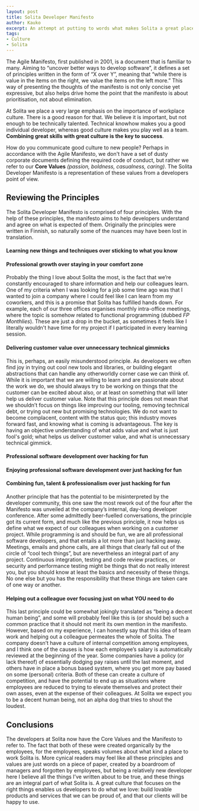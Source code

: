 ```yaml
---
layout: post
title: Solita Developer Manifesto
author: Kauko
excerpt: An attempt at putting to words what makes Solita a great place to work, and what is expected of developers, new and old alike.
tags:
- Culture
- Solita
---
```


The Agile Manifesto, first published in 2001, is a document that is familiar to many. Aiming to “uncover better ways to develop software”, it defines a set of principles written in the form of “X over Y”, meaning that “while there is value in the items on the right, we value the items on the left more.” This way of presenting the thoughts of the manifesto is not only concise yet expressive, but also helps drive home the point that the manifesto is about prioritisation, not about elimination.  

At Solita we place a very large emphasis on the importance of workplace culture. There is a good reason for that. We believe it is important, but not enough to be technically talented. Technical knowhow makes you a good individual developer, whereas good culture makes you play well as a team. **Combining great skills with great culture is the key to success**.  

How do you communicate good culture to new people? Perhaps in accordance with the Agile Manifesto, we don't have a set of dusty corporate documents defining the required code of conduct, but rather we refer to our **Core Values** *(passion, boldness, casualness, caring)*. The Solita Developer Manifesto is a representation of these values from a developers point of view.  

Reviewing the Principles
---

The Solita Developer Manifesto is comprised of four principles. With the help of these principles, the manifesto aims to help developers understand and agree on what is expected of them. Originally the principles were written in Finnish, so naturally some of the nuances may have been lost in translation.

#### Learning new things and techniques over sticking to what you know
#### Professional growth over staying in your comfort zone
Probably the thing I love about Solita the most, is the fact that we’re constantly encouraged to share information and help our colleagues learn. One of my criteria when I was looking for a job some time ago was that I wanted to join a company where I could feel like I can learn from my coworkers, and this is a promise that Solita has fulfilled hands down. For example, each of our three offices organises monthly intra-office meetings, where the topic is somehow related to functional programming (dubbed *FP Monthlies*). These are just a drop in the bucket, as sometimes it feels like I literally wouldn't have time for my project if I participated in every learning session.

#### Delivering customer value over unnecessary technical gimmicks

This is, perhaps, an easily misunderstood principle. As developers we often find joy in trying out cool new tools and libraries, or building elegant abstractions that can handle any otherworldly corner case we can think of. While it is important that we are willing to learn and are passionate about the work we do, we should always try to be working on things that the customer can be excited about also, or at least on something that will later help us deliver customer value. Note that this principle does not mean that we shouldn’t focus on things like improving our tooling, removing technical debt, or trying out new but promising technologies. We do not want to become complacent, content with the status quo; this industry moves forward fast, and knowing what is coming is advantageous. The key is having an objective understanding of what adds value and what is just fool's gold; what helps us deliver customer value, and what is unnecessary technical gimmick.

#### Professional software development over hacking for fun
#### Enjoying professional software development over just hacking for fun
#### Combining fun, talent & professionalism over just hacking for fun

Another principle that has the potential to be misinterpreted by the developer community, this one saw the most rework out of the four after the Manifesto was unveiled at the company’s internal, day-long developer conference. After some admittedly beer-fuelled conversations, the principle got its current form, and much like the previous principle, it now helps us define what we expect of our colleagues when working on a customer project. While programming is and should be fun, we are all professional software developers, and that entails a lot more than just hacking away. Meetings, emails and phone calls, are all things that clearly fall out of the circle of “cool tech things”, but are nevertheless an integral part of any project. Continuous integration, testing and code review practices, or security and performance testing might be things that do not really interest you, but you should know at least the basics and necessity of these things. No one else but you has the responsibility that these things are taken care of one way or another.

#### Helping out a colleague over focusing just on what YOU need to do

This last principle could be somewhat jokingly translated as “being a decent human being”, and some will probably feel like this is (or should be) such a common practice that it should not merit its own mention in the manifesto. However, based on my experience, I can honestly say that this idea of team work and helping out a colleague permeates the whole of Solita. The company doesn’t have a culture of internal competition among employees, and I think one of the causes is how each employee’s salary is automatically reviewed at the beginning of the year. Some companies have a policy (or lack thereof) of essentially dodging pay raises until the last moment, and others have in place a bonus based system, where you get more pay based on some (personal) criteria. Both of these can create a culture of competition, and have the potential to end up as situations where employees are reduced to trying to elevate themselves and protect their own asses, even at the expense of their colleagues. At Solita we expect you to be a decent human being, not an alpha dog that tries to shout the loudest.

Conclusions
----
The developers at Solita now have the Core Values and the Manifesto to refer to. The fact that both of these were created organically by the employees, for the employees, speaks volumes about what kind a place to work Solita is. More cynical readers may feel like all these principles and values are just words on a piece of paper, created by a boardroom of managers and forgotten by employees, but being a relatively new developer here I believe all the things I’ve written about to be true, and these things are an integral part of what Solita is. A great culture that focuses on the right things enables us developers to do what we love: build lovable products and services that we can be proud of, and that our clients will be happy to use.

